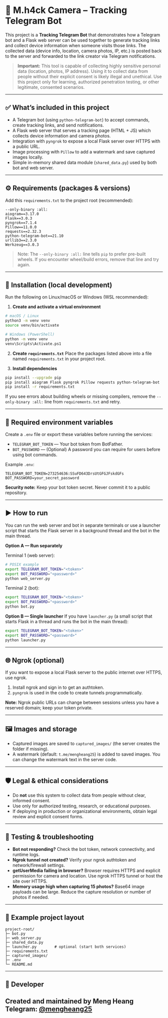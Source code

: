 # 📸 M.h4ck Camera – Tracking Telegram Bot

This project is a **Tracking Telegram Bot** that demonstrates how a Telegram bot and a Flask web server can be used together to generate tracking links and collect device information when someone visits those links. The collected data (device info, location, camera photos, IP, etc.) is posted back to the server and forwarded to the link creator via Telegram notifications.

> **Important:** This tool is capable of collecting highly sensitive personal data (location, photos, IP address). Using it to collect data from people without their explicit consent is likely illegal and unethical. Use this project only for learning, authorized penetration testing, or other legitimate, consented scenarios.

---

## ✅ What’s included in this project
- A Telegram bot (using `python-telegram-bot`) to accept commands, create tracking links, and send notifications.
- A Flask web server that serves a tracking page (HTML + JS) which collects device information and camera photos.
- Integration with `pyngrok` to expose a local Flask server over HTTPS with a public URL.
- Image processing with `Pillow` to add a watermark and save captured images locally.
- Simple in-memory shared data module (`shared_data.py`) used by both bot and web server.

---

## ⚙️ Requirements (packages & versions)
Add this `requirements.txt` to the project root (recommended):

```
--only-binary :all:
aiogram==3.17.0
Flask==3.0.3
pyngrok==7.1.4
Pillow==11.0.0
requests==2.32.3
python-telegram-bot==21.10
urllib3==2.3.0
Werkzeug==3.0.3
```

> Note: The `--only-binary :all:` line tells `pip` to prefer pre-built wheels. If you encounter wheel/build errors, remove that line and try again.

---

## 🧰 Installation (local development)
Run the following on Linux/macOS or Windows (WSL recommended):

1. **Create and activate a virtual environment**

```bash
# macOS / Linux
python3 -m venv venv
source venv/bin/activate

# Windows (PowerShell)
python -m venv venv
venv\Scripts\Activate.ps1
```

2. **Create `requirements.txt`**
Place the packages listed above into a file named `requirements.txt` in your project root.

3. **Install dependencies**

```bash
pip install --upgrade pip
pip install aiogram Flask pyngrok Pillow requests python-telegram-bot
pip install -r requirements.txt
```

If you see errors about building wheels or missing compilers, remove the `--only-binary :all:` line from `requirements.txt` and retry.

---

## 🔧 Required environment variables
Create a `.env` file or export these variables before running the services:

- `TELEGRAM_BOT_TOKEN` — Your bot token from BotFather.
- `BOT_PASSWORD` — (Optional) A password you can require for users before using bot commands.

Example `.env`:

```
TELEGRAM_BOT_TOKEN=273254636:SSuFD643DrsUtGFGJFskdGFs
BOT_PASSWORD=your_secret_password
```

**Security note:** Keep your bot token secret. Never commit it to a public repository.

---

## ▶️ How to run
You can run the web server and bot in separate terminals or use a launcher script that starts the Flask server in a background thread and the bot in the main thread.

**Option A — Run separately**

Terminal 1 (web server):

```bash
# POSIX example
export TELEGRAM_BOT_TOKEN="<token>"
export BOT_PASSWORD="<password>"
python web_server.py
```

Terminal 2 (bot):

```bash
export TELEGRAM_BOT_TOKEN="<token>"
export BOT_PASSWORD="<password>"
python bot.py
```

**Option B — Single launcher**
If you have `launcher.py` (a small script that starts Flask in a thread and runs the bot in the main thread):

```bash
export TELEGRAM_BOT_TOKEN="<token>"
export BOT_PASSWORD="<password>"
python launcher.py
```

---

## 🌐 Ngrok (optional)
If you want to expose a local Flask server to the public internet over HTTPS, use ngrok.

1. Install ngrok and sign in to get an authtoken.
2. `pyngrok` is used in the code to create tunnels programmatically.

**Note:** Ngrok public URLs can change between sessions unless you have a reserved domain; keep your token private.

---

## 🖼️ Images and storage
- Captured images are saved to `captured_images/` (the server creates the folder if missing).
- A watermark (default: `t.me/mengheang25`) is added to saved images. You can change the watermark text in the server code.

---

## 🛡️ Legal & ethical considerations
- Do **not** use this system to collect data from people without clear, informed consent.
- Use only for authorized testing, research, or educational purposes.
- If deploying in production or organizational environments, obtain legal review and explicit consent forms.

---

## 🧪 Testing & troubleshooting
- **Bot not responding?** Check the bot token, network connectivity, and runtime logs.
- **Ngrok tunnel not created?** Verify your ngrok authtoken and network/firewall settings.
- **getUserMedia failing in browser?** Browser requires HTTPS and explicit permission for camera and location. Use ngrok HTTPS tunnel or host the site over HTTPS.
- **Memory usage high when capturing 15 photos?** Base64 image payloads can be large. Reduce the capture resolution or number of photos if needed.

---

## 🧾 Example project layout
```
project-root/
├─ bot.py
├─ web_server.py
├─ shared_data.py
├─ launcher.py        # optional (start both services)
├─ requirements.txt
├─ captured_images/
├─ .env
└─ README.md
```
---

## 👤 Developer
Created and maintained by **Meng Heang**  
Telegram: [@mengheang25](https://t.me/mengheang25)
---
